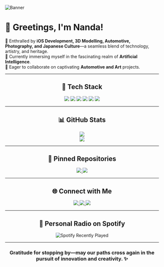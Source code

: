 ![Banner](https://github.com/user-attachments/assets/4e3b0a8d-6005-4d19-98dc-526ebaf82399)


# 👋 Greetings, I'm Nanda!  

🔹 Enthralled by **iOS Development, 3D Modelling, Automotive, Photography, and Japanese Culture**—a seamless blend of technology, artistry, and heritage.  
🔹 Currently immersing myself in the fascinating realm of **Artificial Intelligence**.  
🔹 Eager to collaborate on captivating **Automotive and Art** projects. 

---

<h2 align="center">🔧 Tech Stack</h2>

<p align="center">
  <img src="https://img.shields.io/badge/Swift-FA7343?style=for-the-badge&logo=swift&logoColor=white">
  <img src="https://img.shields.io/badge/Python-3776AB?style=for-the-badge&logo=python&logoColor=white">
  <img src="https://img.shields.io/badge/Figma-F24E1E?style=for-the-badge&logo=figma&logoColor=white">
  <img src="https://img.shields.io/badge/Canva-00C4CC?style=for-the-badge&logo=canva&logoColor=white">
  <img src="https://img.shields.io/badge/Kaggle-20BEFF?style=for-the-badge&logo=kaggle&logoColor=white">
  <img src="https://img.shields.io/badge/Apple-000000?style=for-the-badge&logo=apple&logoColor=white">
</p>

---

<h2 align="center">📊 GitHub Stats</h2>

<p align="center">
  <img src="https://github-readme-stats.vercel.app/api?username=StelleeBlazer&show_icons=true&theme=tokyonight">
  <br>
  <img src="https://github-readme-stats.vercel.app/api/top-langs/?username=StelleeBlazer&layout=compact&theme=tokyonight">
</p>

---

<h2 align="center">📌 Pinned Repositories</h2>

<p align="center">
  <a href="https://github.com/StelleeBlazer/CalculatorIOS">
    <img src="https://github-readme-stats.vercel.app/api/pin/?username=StelleeBlazer&repo=CalculatorIOS&theme=tokyonight">
  </a>
  <a href="https://github.com/StelleeBlazer/FoodIOS">
    <img src="https://github-readme-stats.vercel.app/api/pin/?username=StelleeBlazer&repo=FoodIOS&theme=tokyonight">
  </a>
</p>

---

<h2 align="center">🌐 Connect with Me</h2>

<p align="center">
  <a href="https://instagram.com/nandamitsuketa">
    <img src="https://img.shields.io/badge/Instagram-E4405F?style=for-the-badge&logo=instagram&logoColor=white">
  </a>
  <a href="[https://linkedin.com/in/yourprofile](https://www.linkedin.com/in/muhammad-rahmananda-arief-wibisono-34871433a/)">
    <img src="https://img.shields.io/badge/LinkedIn-0077B5?style=for-the-badge&logo=linkedin&logoColor=white">
  </a>
  <a href="mailto:rahmanandarief@gmail.com">
    <img src="https://img.shields.io/badge/Gmail-D14836?style=for-the-badge&logo=gmail&logoColor=white">
  </a>
</p>

---

<h2 align="center">🎵 Personal Radio on Spotify</h2>

<p align="center">
  <img src="https://spotify-recently-played-readme.vercel.app/api?user=huvx2jl41c1rlzg8a9hrey0u4&unique=1" alt="Spotify Recently Played">
</p>

---

<h3 align="center">Gratitude for stopping by—may our paths cross again in the pursuit of innovation and creativity. ✨</h

<!---
StelleeBlazer/StelleeBlazer is a ✨ special ✨ repository because its `README.md` (this file) appears on your GitHub profile.
You can click the Preview link to take a look at your changes.
--->

<!-- Refresh GitHub Cache -->

